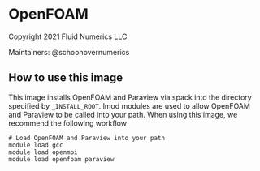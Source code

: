 # OpenFOAM 
Copyright 2021 Fluid Numerics LLC

Maintainers: @schoonovernumerics

## How to use this image
This image installs OpenFOAM and Paraview via spack into the directory specified by `_INSTALL_ROOT`. lmod modules are used to allow OpenFOAM and Paraview to be called into your path. When using this image, we recommend the following workflow

```
# Load OpenFOAM and Paraview into your path
module load gcc
module load openmpi
module load openfoam paraview
```
